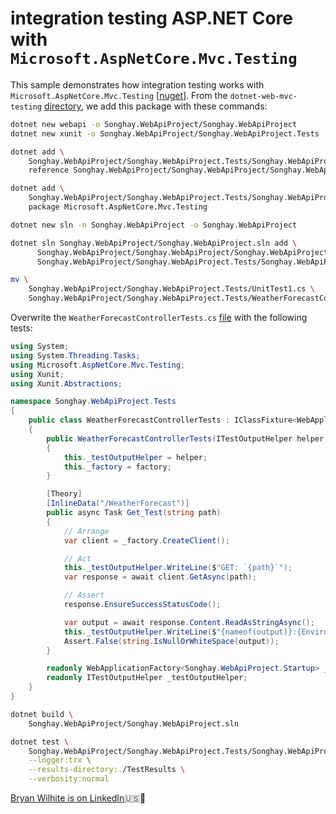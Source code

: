 # integration testing ASP.NET Core with `Microsoft.AspNetCore.Mvc.Testing`

This sample demonstrates how integration testing works with `Microsoft.AspNetCore.Mvc.Testing` [[nuget](https://www.nuget.org/packages/Microsoft.AspNetCore.Mvc.Testing)]. From the `dotnet-web-mvc-testing` [directory](../dotnet-web-mvc-testing), we add this package with these commands:

```bash
dotnet new webapi -o Songhay.WebApiProject/Songhay.WebApiProject
dotnet new xunit -o Songhay.WebApiProject/Songhay.WebApiProject.Tests

dotnet add \
    Songhay.WebApiProject/Songhay.WebApiProject.Tests/Songhay.WebApiProject.Tests.csproj \
    reference Songhay.WebApiProject/Songhay.WebApiProject/Songhay.WebApiProject.csproj

dotnet add \
    Songhay.WebApiProject/Songhay.WebApiProject.Tests/Songhay.WebApiProject.Tests.csproj \
    package Microsoft.AspNetCore.Mvc.Testing

dotnet new sln -n Songhay.WebApiProject -o Songhay.WebApiProject

dotnet sln Songhay.WebApiProject/Songhay.WebApiProject.sln add \
      Songhay.WebApiProject/Songhay.WebApiProject/Songhay.WebApiProject.csproj \
      Songhay.WebApiProject/Songhay.WebApiProject.Tests/Songhay.WebApiProject.Tests.csproj

mv \
    Songhay.WebApiProject/Songhay.WebApiProject.Tests/UnitTest1.cs \
    Songhay.WebApiProject/Songhay.WebApiProject.Tests/WeatherForecastControllerTests.cs
```

Overwrite the `WeatherForecastControllerTests.cs` [file](./Songhay.WebApiProject/Songhay.WebApiProject.Tests/WeatherForecastControllerTests.cs) with the following tests:

```csharp
using System;
using System.Threading.Tasks;
using Microsoft.AspNetCore.Mvc.Testing;
using Xunit;
using Xunit.Abstractions;

namespace Songhay.WebApiProject.Tests
{
    public class WeatherForecastControllerTests : IClassFixture<WebApplicationFactory<Songhay.WebApiProject.Startup>>
    {
        public WeatherForecastControllerTests(ITestOutputHelper helper, WebApplicationFactory<Songhay.WebApiProject.Startup> factory)
        {
            this._testOutputHelper = helper;
            this._factory = factory;
        }

        [Theory]
        [InlineData("/WeatherForecast")]
        public async Task Get_Test(string path)
        {
            // Arrange
            var client = _factory.CreateClient();

            // Act
            this._testOutputHelper.WriteLine($"GET: `{path}`");
            var response = await client.GetAsync(path);

            // Assert
            response.EnsureSuccessStatusCode();

            var output = await response.Content.ReadAsStringAsync();
            this._testOutputHelper.WriteLine($"{nameof(output)}:{Environment.NewLine}{output ?? "[null]"}");
            Assert.False(string.IsNullOrWhiteSpace(output));
        }

        readonly WebApplicationFactory<Songhay.WebApiProject.Startup> _factory;
        readonly ITestOutputHelper _testOutputHelper;
    }
}
```

```bash
dotnet build \
    Songhay.WebApiProject/Songhay.WebApiProject.sln

dotnet test \
    Songhay.WebApiProject/Songhay.WebApiProject.Tests/Songhay.WebApiProject.Tests.csproj \
    --logger:trx \
    --results-directory:./TestResults \
    --verbosity:normal
```

[Bryan Wilhite is on LinkedIn](https://www.linkedin.com/in/wilhite)🇺🇸💼
